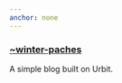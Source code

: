 ```yaml
---
anchor: none
---
```


<div class="lead">
  <h3 class="i-b">
    <a href="https://urbit.org">
      <div class="logo"></div>
    </a>
    <a href="/">~winter-paches</a>
  </h3>
</div>

A simple blog built on Urbit.

<list dataType="post"></list>
